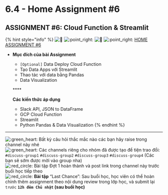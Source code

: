 # 6.4 - Home Assignment \#6

## **ASSIGNMENT \#6:** Cloud Function & Streamlit

{% hint style="info" %}
![:tada:](https://a.slack-edge.com/production-standard-emoji-assets/13.0/apple-medium/1f389.png) ![:point\_right:](https://a.slack-edge.com/production-standard-emoji-assets/13.0/apple-medium/1f449.png) ![:tada:](https://a.slack-edge.com/production-standard-emoji-assets/13.0/apple-medium/1f389.png) ![:point\_right:](https://a.slack-edge.com/production-standard-emoji-assets/13.0/apple-medium/1f449.png) [HOME ASSIGNMENT \#6](https://github.com/anhdanggit/atom-assignments/blob/main/assignment_6/home_assignment_6.ipynb)

* **Mục đích của bài Assignment**

  * `[Optional]` Data Deploy Cloud Function
  * Tạo Data Apps với Streamlit
  * Thao tác với data bằng Pandas
  * Data Visualization

  \*\*\*\*

  **Các kiến thức áp dụng**

  * Slack API, JSON to DataFrame
  * GCP Cloud Function
  * Streamlit
  * Python Pandas & Data Visualization
{% endhint %}

----  
![:green\_heart:](https://a.slack-edge.com/production-standard-emoji-assets/13.0/apple-medium/1f49a.png)  Bất kỳ câu hỏi thắc mắc nào các bạn hãy raise trong channel này nhé  
![:green\_heart:](https://a.slack-edge.com/production-standard-emoji-assets/13.0/apple-medium/1f49a.png) Các channels riêng cho nhóm đã được tạo để tiện trao đổi: `#discuss-group1` `#discuss-group2` `#discuss-group3` `#discuss-group4` \(Các bạn sẽ sớm được mời vào group nha\)  
![:red\_circle:](https://a.slack-edge.com/production-standard-emoji-assets/13.0/apple-medium/1f534.png) Bài tập Đợt 1 hoàn thành và post link trong channel này trước buổi học tiếp theo  
![:red\_circle:](https://a.slack-edge.com/production-standard-emoji-assets/13.0/apple-medium/1f534.png) **Bài tập** “Last Chance”: Sau buổi học, học viên có thể hoàn chỉnh thêm assignment theo nội dung review trong lớp học, và submit lại `trước` **`12h đêm Chủ nhật` \(sau buổi học\)**

